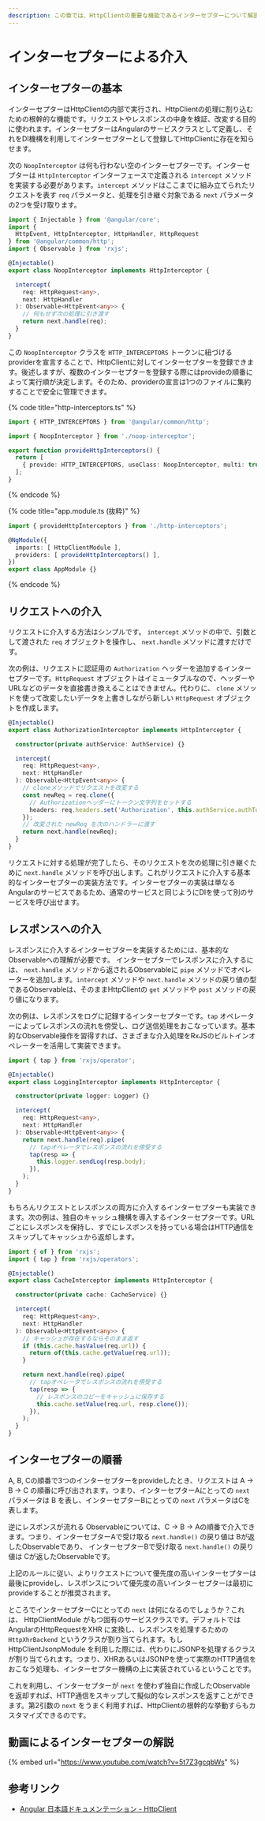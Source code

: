 ```yaml
---
description: この章では、HttpClientの重要な機能であるインターセプターについて解説します。
---
```


# インターセプターによる介入

## インターセプターの基本

インターセプターはHttpClientの内部で実行され、HttpClientの処理に割り込むための根幹的な機能です。リクエストやレスポンスの中身を検証、改変する目的に使われます。インターセプターはAngularのサービスクラスとして定義し、それをDI機構を利用してインターセプターとして登録してHttpClientに存在を知らせます。

次の `NoopInterceptor` は何も行わない空のインターセプターです。インターセプターは `HttpInterceptor` インターフェースで定義される `intercept` メソッドを実装する必要があります。`intercept` メソッドはここまでに組み立てられたリクエストを表す `req` パラメータと、処理を引き継ぐ対象である `next` パラメータの2つを受け取ります。

```typescript
import { Injectable } from '@angular/core';
import { 
  HttpEvent, HttpInterceptor, HttpHandler, HttpRequest 
} from '@angular/common/http';
import { Observable } from 'rxjs';

@Injectable()
export class NoopInterceptor implements HttpInterceptor {

  intercept(
    req: HttpRequest<any>, 
    next: HttpHandler
  ): Observable<HttpEvent<any>> {
    // 何もせず次の処理に引き渡す
    return next.handle(req);
  }
}
```

この `NoopInterceptor` クラスを `HTTP_INTERCEPTORS` トークンに紐づけるproviderを宣言することで、HttpClientに対してインターセプターを登録できます。後述しますが、複数のインターセプターを登録する際にはprovideの順番によって実行順が決定します。そのため、providerの宣言は1つのファイルに集約することで安全に管理できます。

{% code title="http-interceptors.ts" %}
```typescript
import { HTTP_INTERCEPTORS } from '@angular/common/http';

import { NoopInterceptor } from './noop-interceptor';

export function provideHttpInterceptors() {
  return [
    { provide: HTTP_INTERCEPTORS, useClass: NoopInterceptor, multi: true },
  ];
}
```
{% endcode %}

{% code title="app.module.ts \(抜粋\)" %}
```typescript
import { provideHttpInterceptors } from './http-interceptors';

@NgModule({
  imports: [ HttpClientModule ],
  providers: [ provideHttpInterceptors() ],
})
export class AppModule {}
```
{% endcode %}

## リクエストへの介入

リクエストに介入する方法はシンプルです。 `intercept` メソッドの中で、引数として渡された `req` オブジェクトを操作し、 `next.handle` メソッドに渡すだけです。

次の例は、リクエストに認証用の `Authorization` ヘッダーを追加するインターセプターです。`HttpRequest` オブジェクトはイミュータブルなので、ヘッダーやURLなどのデータを直接書き換えることはできません。代わりに、 `clone` メソッドを使って改変したいデータを上書きしながら新しい `HttpRequest` オブジェクトを作成します。

```typescript
@Injectable()
export class AuthorizationInterceptor implements HttpInterceptor {

  constructor(private authService: AuthService) {}

  intercept(
    req: HttpRequest<any>, 
    next: HttpHandler
  ): Observable<HttpEvent<any>> {
    // cloneメソッドでリクエストを改変する
    const newReq = req.clone({
      // Authorizationヘッダーにトークン文字列をセットする
      headers: req.headers.set('Authorization', this.authService.authToken)
    });
    // 改変された newReq を次のハンドラーに渡す
    return next.handle(newReq);
  }
}
```

リクエストに対する処理が完了したら、そのリクエストを次の処理に引き継ぐために `next.handle` メソッドを呼び出します。これがリクエストに介入する基本的なインターセプターの実装方法です。インターセプターの実装は単なるAngularのサービスであるため、通常のサービスと同じようにDIを使って別のサービスを呼び出せます。

## レスポンスへの介入

レスポンスに介入するインターセプターを実装するためには、基本的なObservableへの理解が必要です。 インターセプターでレスポンスに介入するには、 `next.handle` メソッドから返されるObservableに `pipe` メソッドでオペレーターを追加します。`intercept` メソッドや `next.handle` メソッドの戻り値の型であるObservableは、そのままHttpClientの `get` メソッドや `post` メソッドの戻り値になります。

次の例は、レスポンスをログに記録するインターセプターです。`tap` オペレーターによってレスポンスの流れを傍受し、ログ送信処理をおこなっています。基本的なObservable操作を習得すれば、さまざまな介入処理をRxJSのビルトインオペレーターを活用して実装できます。

```typescript
import { tap } from 'rxjs/operator';

@Injectable()
export class LoggingInterceptor implements HttpInterceptor {

  constructor(private logger: Logger) {}

  intercept(
    req: HttpRequest<any>, 
    next: HttpHandler
  ): Observable<HttpEvent<any>> {
    return next.handle(req).pipe(
      // tapオペレータでレスポンスの流れを傍受する
      tap(resp => {
        this.logger.sendLog(resp.body);
      }),
    );
  }
}
```

もちろんリクエストとレスポンスの両方に介入するインターセプターも実装できます。次の例は、独自のキャッシュ機構を導入するインターセプターです。URLごとにレスポンスを保持し、すでにレスポンスを持っている場合はHTTP通信をスキップしてキャッシュから返却します。

```typescript
import { of } from 'rxjs';
import { tap } from 'rxjs/operators';

@Injectable()
export class CacheInterceptor implements HttpInterceptor {

  constructor(private cache: CacheService) {}

  intercept(
    req: HttpRequest<any>, 
    next: HttpHandler
  ): Observable<HttpEvent<any>> {
    // キャッシュが存在するならそのまま返す
    if (this.cache.hasValue(req.url)) {
      return of(this.cache.getValue(req.url));
    }

    return next.handle(req).pipe(
      // tapオペレータでレスポンスの流れを傍受する
      tap(resp => {
        // レスポンスのコピーをキャッシュに保存する
        this.cache.setValue(req.url, resp.clone());
      }),
    );
  }
}
```

## インターセプターの順番

A, B, Cの順番で3つのインターセプターをprovideしたとき、リクエストは A -&gt; B -&gt; C の順番に呼び出されます。つまり、インターセプターAにとっての `next` パラメータは B を表し、インターセプターBにとっての `next` パラメータはCを表します。

逆にレスポンスが流れる Observableについては、C -&gt; B -&gt; Aの順番で介入できます。つまり、インターセプターAで受け取る `next.handle()` の戻り値は Bが返したObservableであり、 インターセプターBで受け取る `next.handle()` の戻り値は Cが返したObservableです。

上記のルールに従い、よりリクエストについて優先度の高いインターセプターは最後にprovideし、レスポンスについて優先度の高いインターセプターは最初にprovideすることが推奨されます。

ところでインターセプターCにとっての `next` は何になるのでしょうか？これは、 HttpClientModule がもつ固有のサービスクラスです。デフォルトでは AngularのHttpRequestをXHR に変換し、レスポンスを処理するための `HttpXhrBackend` というクラスが割り当てられます。もし HttpClientJsonpModule を利用した際には、代わりにJSONPを処理するクラスが割り当てられます。つまり、XHRあるいはJSONPを使って実際のHTTP通信をおこなう処理も、インターセプター機構の上に実装されているということです。

これを利用し、インターセプターが `next` を使わず独自に作成したObservableを返却すれば、HTTP通信をスキップして擬似的なレスポンスを返すことができます。第2引数の `next` をうまく利用すれば、HttpClientの根幹的な挙動すらもカスタマイズできるのです。

## 動画によるインターセプターの解説

{% embed url="https://www.youtube.com/watch?v=5t7Z3gcqbWs" %}

## 参考リンク

* [Angular 日本語ドキュメンテーション - HttpClient](https://angular.jp/guide/http) 



